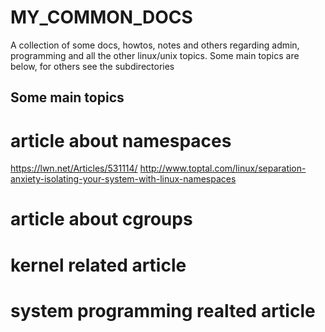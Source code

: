 MY_COMMON_DOCS
=============

A collection of some docs, howtos, notes and others regarding admin, programming and all the other linux/unix topics. Some main topics are below, for others see the subdirectories


Some main topics
-----------------

# article about namespaces

  https://lwn.net/Articles/531114/
  http://www.toptal.com/linux/separation-anxiety-isolating-your-system-with-linux-namespaces


# article about cgroups



# kernel related article



# system programming realted article